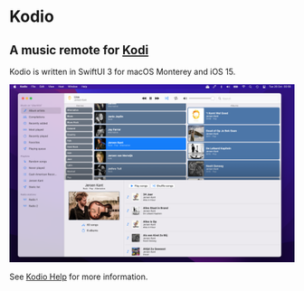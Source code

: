 #  Kodio

## A music remote for [Kodi](https://kodi.tv)

Kodio is written in SwiftUI 3 for macOS Monterey and iOS 15.

![Screenshot](https://github.com/Desbeers/Kodio/raw/main/screenshot.png)

See [Kodio Help](https://github.com/Desbeers/Kodio/blob/main/Kodio/General/Help.md) for more information.

